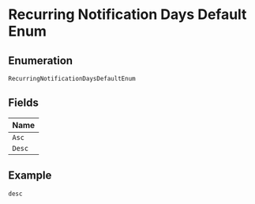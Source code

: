 
# Recurring Notification Days Default Enum

## Enumeration

`RecurringNotificationDaysDefaultEnum`

## Fields

| Name |
|  --- |
| `Asc` |
| `Desc` |

## Example

```
desc
```

